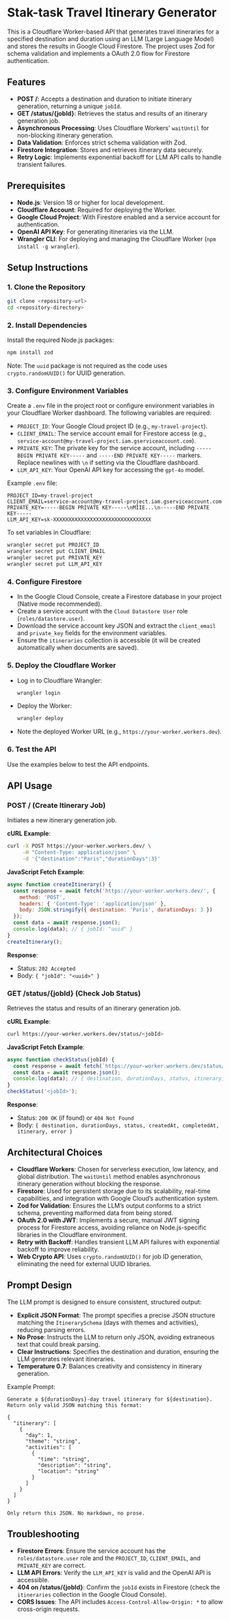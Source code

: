 # Stak-task Travel Itinerary Generator

This is a Cloudflare Worker-based API that generates travel itineraries for a specified destination and duration using an LLM (Large Language Model) and stores the results in Google Cloud Firestore. The project uses Zod for schema validation and implements a OAuth 2.0 flow for Firestore authentication.

## Features
- **POST /**: Accepts a destination and duration to initiate itinerary generation, returning a unique `jobId`.
- **GET /status/{jobId}**: Retrieves the status and results of an itinerary generation job.
- **Asynchronous Processing**: Uses Cloudflare Workers' `waitUntil` for non-blocking itinerary generation.
- **Data Validation**: Enforces strict schema validation with Zod.
- **Firestore Integration**: Stores and retrieves itinerary data securely.
- **Retry Logic**: Implements exponential backoff for LLM API calls to handle transient failures.

## Prerequisites
- **Node.js**: Version 18 or higher for local development.
- **Cloudflare Account**: Required for deploying the Worker.
- **Google Cloud Project**: With Firestore enabled and a service account for authentication.
- **OpenAI API Key**: For generating itineraries via the LLM.
- **Wrangler CLI**: For deploying and managing the Cloudflare Worker (`npm install -g wrangler`).

## Setup Instructions

### 1. Clone the Repository
```bash
git clone <repository-url>
cd <repository-directory>
```

### 2. Install Dependencies
Install the required Node.js packages:
```bash
npm install zod
```

Note: The `uuid` package is not required as the code uses `crypto.randomUUID()` for UUID generation.

### 3. Configure Environment Variables
Create a `.env` file in the project root or configure environment variables in your Cloudflare Worker dashboard. The following variables are required:

- `PROJECT_ID`: Your Google Cloud project ID (e.g., `my-travel-project`).
- `CLIENT_EMAIL`: The service account email for Firestore access (e.g., `service-account@my-travel-project.iam.gserviceaccount.com`).
- `PRIVATE_KEY`: The private key for the service account, including `-----BEGIN PRIVATE KEY-----` and `-----END PRIVATE KEY-----` markers. Replace newlines with `\n` if setting via the Cloudflare dashboard.
- `LLM_API_KEY`: Your OpenAI API key for accessing the `gpt-4o` model.

Example `.env` file:
```plaintext
PROJECT_ID=my-travel-project
CLIENT_EMAIL=service-account@my-travel-project.iam.gserviceaccount.com
PRIVATE_KEY=-----BEGIN PRIVATE KEY-----\nMIIE...\n-----END PRIVATE KEY-----
LLM_API_KEY=sk-XXXXXXXXXXXXXXXXXXXXXXXXXXXXXXXX
```

To set variables in Cloudflare:
```bash
wrangler secret put PROJECT_ID
wrangler secret put CLIENT_EMAIL
wrangler secret put PRIVATE_KEY
wrangler secret put LLM_API_KEY
```

### 4. Configure Firestore
- In the Google Cloud Console, create a Firestore database in your project (Native mode recommended).
- Create a service account with the `Cloud Datastore User` role (`roles/datastore.user`).
- Download the service account key JSON and extract the `client_email` and `private_key` fields for the environment variables.
- Ensure the `itineraries` collection is accessible (it will be created automatically when documents are saved).

### 5. Deploy the Cloudflare Worker
- Log in to Cloudflare Wrangler:
  ```bash
  wrangler login
  ```
- Deploy the Worker:
  ```bash
  wrangler deploy
  ```
- Note the deployed Worker URL (e.g., `https://your-worker.workers.dev`).

### 6. Test the API
Use the examples below to test the API endpoints.

## API Usage

### POST / (Create Itinerary Job)
Initiates a new itinerary generation job.

**cURL Example**:
```bash
curl -X POST https://your-worker.workers.dev/ \
     -H "Content-Type: application/json" \
     -d '{"destination":"Paris","durationDays":3}'
```

**JavaScript Fetch Example**:
```javascript
async function createItinerary() {
  const response = await fetch('https://your-worker.workers.dev/', {
    method: 'POST',
    headers: { 'Content-Type': 'application/json' },
    body: JSON.stringify({ destination: 'Paris', durationDays: 3 })
  });
  const data = await response.json();
  console.log(data); // { jobId: "uuid" }
}
createItinerary();
```

**Response**:
- Status: `202 Accepted`
- Body: `{ "jobId": "<uuid>" }`

### GET /status/{jobId} (Check Job Status)
Retrieves the status and results of an itinerary generation job.

**cURL Example**:
```bash
curl https://your-worker.workers.dev/status/<jobId>
```

**JavaScript Fetch Example**:
```javascript
async function checkStatus(jobId) {
  const response = await fetch(`https://your-worker.workers.dev/status/${jobId}`);
  const data = await response.json();
  console.log(data); // { destination, durationDays, status, itinerary, ... }
}
checkStatus('<jobId>');
```

**Response**:
- Status: `200 OK` (if found) or `404 Not Found`
- Body: `{ destination, durationDays, status, createdAt, completedAt, itinerary, error }`

## Architectural Choices
- **Cloudflare Workers**: Chosen for serverless execution, low latency, and global distribution. The `waitUntil` method enables asynchronous itinerary generation without blocking the response.
- **Firestore**: Used for persistent storage due to its scalability, real-time capabilities, and integration with Google Cloud’s authentication system.
- **Zod for Validation**: Ensures the LLM’s output conforms to a strict schema, preventing malformed data from being stored.
- **OAuth 2.0 with JWT**: Implements a secure, manual JWT signing process for Firestore access, avoiding reliance on Node.js-specific libraries in the Cloudflare environment.
- **Retry with Backoff**: Handles transient LLM API failures with exponential backoff to improve reliability.
- **Web Crypto API**: Uses `crypto.randomUUID()` for job ID generation, eliminating the need for external UUID libraries.

## Prompt Design
The LLM prompt is designed to ensure consistent, structured output:
- **Explicit JSON Format**: The prompt specifies a precise JSON structure matching the `ItinerarySchema` (days with themes and activities), reducing parsing errors.
- **No Prose**: Instructs the LLM to return only JSON, avoiding extraneous text that could break parsing.
- **Clear Instructions**: Specifies the destination and duration, ensuring the LLM generates relevant itineraries.
- **Temperature 0.7**: Balances creativity and consistency in itinerary generation.

Example Prompt:
```
Generate a ${durationDays}-day travel itinerary for ${destination}.
Return only valid JSON matching this format:

{
  "itinerary": [
    {
      "day": 1,
      "theme": "string",
      "activities": [
        {
          "time": "string",
          "description": "string",
          "location": "string"
        }
      ]
    }
  ]
}

Only return this JSON. No markdown, no prose.

```

## Troubleshooting
- **Firestore Errors**: Ensure the service account has the `roles/datastore.user` role and the `PROJECT_ID`, `CLIENT_EMAIL`, and `PRIVATE_KEY` are correct.
- **LLM API Errors**: Verify the `LLM_API_KEY` is valid and the OpenAI API is accessible.
- **404 on /status/{jobId}**: Confirm the `jobId` exists in Firestore (check the `itineraries` collection in the Google Cloud Console).
- **CORS Issues**: The API includes `Access-Control-Allow-Origin: *` to allow cross-origin requests.
